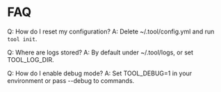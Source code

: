 # FAQ

Q: How do I reset my configuration?
A: Delete ~/.tool/config.yml and run `tool init`.

Q: Where are logs stored?
A: By default under ~/.tool/logs, or set TOOL_LOG_DIR.

Q: How do I enable debug mode?
A: Set TOOL_DEBUG=1 in your environment or pass --debug to commands.
